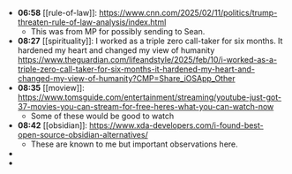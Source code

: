 - **06:58** [[rule-of-law]]:  https://www.cnn.com/2025/02/11/politics/trump-threaten-rule-of-law-analysis/index.html
	- This was from MP for possibly sending to Sean.
- **08:27** [[spirituality]]: I worked as a triple zero call-taker for six months. It hardened my heart and changed my view of humanity https://www.theguardian.com/lifeandstyle/2025/feb/10/i-worked-as-a-triple-zero-call-taker-for-six-months-it-hardened-my-heart-and-changed-my-view-of-humanity?CMP=Share_iOSApp_Other
- **08:35** [[moview]]:  https://www.tomsguide.com/entertainment/streaming/youtube-just-got-37-movies-you-can-stream-for-free-heres-what-you-can-watch-now
	- Some of these would be good to watch
- **08:42** [[obsidian]]:  https://www.xda-developers.com/i-found-best-open-source-obsidian-alternatives/
	- These are known to me but important observations here.
-
-